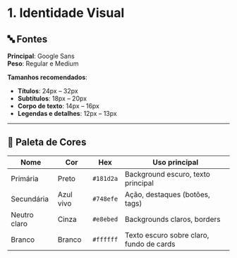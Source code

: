 # 1. Identidade Visual

## 🔤 Fontes

**Principal**: Google Sans  
**Peso**: Regular e Medium  

**Tamanhos recomendados**:
- **Títulos**: 24px – 32px  
- **Subtítulos**: 18px – 20px  
- **Corpo de texto**: 14px – 16px  
- **Legendas e detalhes**: 12px – 13px  

---

## 🎨 Paleta de Cores

| Nome         | Cor     | Hex      | Uso principal                                |
|--------------|---------|----------|----------------------------------------------|
| Primária     | Preto   | `#181d2a` | Background escuro, texto principal          |
| Secundária   | Azul vivo | `#748efe` | Ação, destaques (botões, tags)            |
| Neutro claro | Cinza   | `#e8ebed` | Backgrounds claros, borders                 |
| Branco       | Branco  | `#ffffff` | Texto escuro sobre claro, fundo de cards    |
